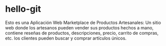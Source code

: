 # hello-git
Esto es una Aplicación Web Marketplace de Productos Artesanales: Un sitio web donde los
artesanos pueden vender sus productos hechos a mano, contiene reseñas
de productos, descripciones, precio, carrito de compras, etc. los clientes pueden
buscar y comprar artículos únicos. 
